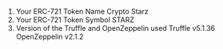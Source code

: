 1) Your ERC-721 Token Name
Crypto Starz
2) Your ERC-721 Token Symbol
STARZ
3) Version of the Truffle and OpenZeppelin used
Truffle v5.1.36
OpenZeppelin v2.1.2